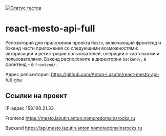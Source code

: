 [![Статус тестов](../../actions/workflows/tests.yml/badge.svg)](../../actions/workflows/tests.yml)

# react-mesto-api-full
Репозиторий для приложения проекта `Mesto`, включающий фронтенд и бэкенд части приложения со следующими возможностями: авторизации и регистрации пользователей, операции с карточками и пользователями. Бэкенд расположите в директории `backend/`, а фронтенд - в `frontend/`. 

Адрес репозитория: https://github.com/Anton-Lazutin/react-mesto-api-full-gha

## Ссылки на проект

IP-адрес 158.160.21.33

Frontend https://mesto.lazutin.anton.nomoredomainsrocks.ru

Backend https://api.mesto.lazutin.anton.nomoredomainsrocks.ru
